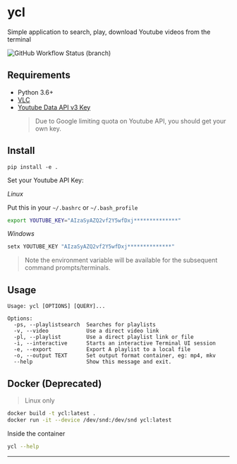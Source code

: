 # ycl
Simple application to search, play, download Youtube videos from the terminal

![GitHub Workflow Status (branch)](https://img.shields.io/github/workflow/status/subhrajitprusty/ycl/Tests/master?label=Tests&style=for-the-badge&logo=pytest)

## Requirements

* Python 3.6+
* [VLC](https://www.videolan.org/vlc/)
* [Youtube Data API v3 Key](https://www.slickremix.com/docs/get-api-key-for-youtube/)
  > Due to Google limiting quota on Youtube API, you should get your own key.

## Install

```
pip install -e .
```

Set your Youtube API Key:

_Linux_

Put this in your `~/.bashrc` or `~/.bash_profile`
```bash
export YOUTUBE_KEY="AIzaSyAZQ2vf2Y5wfDxj**************"
```

_Windows_

```cmd
setx YOUTUBE_KEY "AIzaSyAZQ2vf2Y5wfDxj**************"
```
> Note the environment variable will be available for the subsequent command prompts/terminals.


## Usage

```
Usage: ycl [OPTIONS] [QUERY]...

Options:
  -ps, --playlistsearch  Searches for playlists
  -v, --video            Use a direct video link
  -pl, --playlist        Use a direct playlist link or file
  -i, --interactive      Starts an interactive Terminal UI session
  -e, --export           Export A playlist to a local file
  -o, --output TEXT      Set output format container, eg: mp4, mkv
  --help                 Show this message and exit.
```


## Docker (Deprecated)

> Linux only

```bash
docker build -t ycl:latest .
docker run -it --device /dev/snd:/dev/snd ycl:latest
```

Inside the container

```bash
ycl --help
```

---
